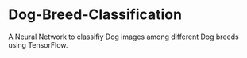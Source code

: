 # Dog-Breed-Classification
A Neural Network to classifiy Dog images among different Dog breeds using TensorFlow.
